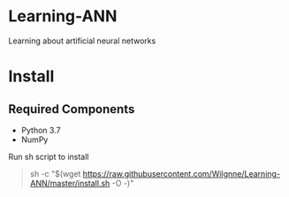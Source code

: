 # Learning-ANN
Learning about artificial neural networks

# Install
## Required Components
- Python 3.7
- NumPy

Run sh script to install
> sh -c "$(wget https://raw.githubusercontent.com/Wilgnne/Learning-ANN/master/install.sh -O -)"
